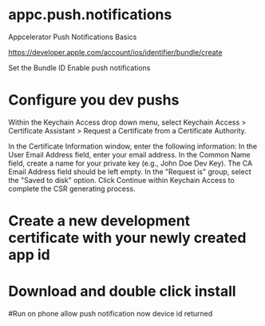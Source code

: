 # appc.push.notifications
Appcelerator Push Notifications Basics

https://developer.apple.com/account/ios/identifier/bundle/create

Set the Bundle ID
Enable push notifications

# Configure you dev pushs
Within the Keychain Access drop down menu, select Keychain Access > Certificate Assistant > Request a Certificate from a Certificate Authority.

In the Certificate Information window, enter the following information:
In the User Email Address field, enter your email address.
In the Common Name field, create a name for your private key (e.g., John Doe Dev Key).
The CA Email Address field should be left empty.
In the "Request is" group, select the "Saved to disk" option.
Click Continue within Keychain Access to complete the CSR generating process.

# Create a new development certificate with your newly created app id
# Download and double click install

#Run on phone allow push notification now device id returned